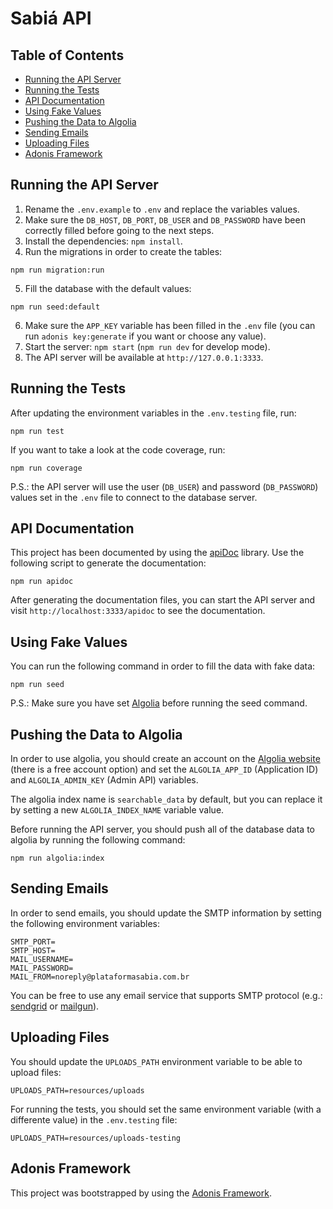 # Sabiá API

## Table of Contents

- [Running the API Server](#running-the-api-server)
- [Running the Tests](#running-the-tests)
- [API Documentation](#api-documentation)
- [Using Fake Values](#using-fake-values)
- [Pushing the Data to Algolia](#pushing-the-data-to-algolia)
- [Sending Emails](#sending-emails)
- [Uploading Files](#uploading-files)
- [Adonis Framework](#adonis-framework)

## Running the API Server

1. Rename the `.env.example` to `.env` and replace the variables values.
2. Make sure the `DB_HOST`, `DB_PORT`, `DB_USER` and `DB_PASSWORD` have been correctly filled before going to the next steps.
3. Install the dependencies: `npm install`.
4. Run the migrations in order to create the tables:
```
npm run migration:run
```
5. Fill the database with the default values:
```
npm run seed:default
```
6. Make sure the `APP_KEY` variable has been filled in the `.env` file (you can run `adonis key:generate` if you want or choose any value).
7. Start the server: `npm start` (`npm run dev` for develop mode).
8. The API server will be available at `http://127.0.0.1:3333`.

## Running the Tests

After updating the environment variables in the `.env.testing` file, run:
```
npm run test
```

If you want to take a look at the code coverage, run:

```
npm run coverage
```

P.S.: the API server will use the user (`DB_USER`) and password (`DB_PASSWORD`) values set in the `.env` file to connect to the database server.

## API Documentation

This project has been documented by using the [apiDoc](https://apidocjs.com/) library. Use the following script to generate the documentation:
```
npm run apidoc
```
After generating the documentation files, you can start the API server and visit `http://localhost:3333/apidoc` to see the documentation.

## Using Fake Values
You can run the following command in order to fill the data with fake data:
```
npm run seed
```
P.S.: Make sure you have set [Algolia](#algolia) before running the seed command.

## Pushing the Data to Algolia

In order to use algolia, you should create an account on the [Algolia website](https://www.algolia) (there is a free account option) and set the `ALGOLIA_APP_ID` (Application ID) and `ALGOLIA_ADMIN_KEY` (Admin API) variables.

The algolia index name is `searchable_data` by default, but you can replace it by setting a new `ALGOLIA_INDEX_NAME` variable value.

Before running the API server, you should push all of the database data to algolia by running the following command:
```
npm run algolia:index
```

## Sending Emails

In order to send emails, you should update the SMTP information by setting the following environment variables:

```
SMTP_PORT=
SMTP_HOST=
MAIL_USERNAME=
MAIL_PASSWORD=
MAIL_FROM=noreply@plataformasabia.com.br
```

You can be free to use any email service that supports SMTP protocol (e.g.: [sendgrid](https://sendgrid.com/) or [mailgun](https://www.mailgun.com/)).

## Uploading Files

You should update the `UPLOADS_PATH` environment variable to be able to upload files:
```shell
UPLOADS_PATH=resources/uploads
```

For running the tests, you should set the same environment variable (with a differente value) in the `.env.testing` file:
```
UPLOADS_PATH=resources/uploads-testing
```

## Adonis Framework

This project was bootstrapped by using the [Adonis Framework](https://adonisjs.com/docs/4.1/installation).